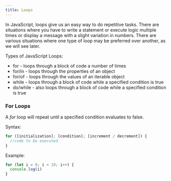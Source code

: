 ```yaml
---
title: Loops
---
```


In JavaScript, loops give us an easy way to do repetitive tasks. There are situations where you have to write a statement or execute logic multiple times or display a message with a slight variation in numbers. There are various situations where one type of loop may be preferred over another, as we will see later.

Types of JavaScript Loops:

- for - loops through a block of code a number of times
- for/in - loops through the properties of an object
- for/of - loops through the values of an iterable object
- while - loops through a block of code while a specified condition is true
- do/while - also loops through a block of code while a specified condition is true

### For Loops

A _for_ loop will repeat until a specified condition evaluates to false.

Syntax:

```javascript
for ([initialization]; [condition]; [increment / decrement]) {
  //code to be executed
}
```

Example:

```javascript
for (let i = 0; i < 10; i++) {
  console.log(i)
}
```
